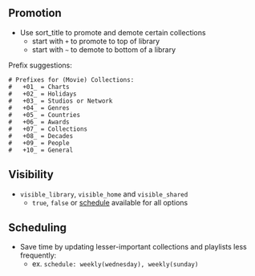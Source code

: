 ## Promotion
- Use sort_title to promote and demote certain collections 
  - start with `+` to promote to top of library
  - start with `~` to demote to bottom of a library

Prefix suggestions:
```
# Prefixes for (Movie) Collections:
#   +01_ = Charts
#   +02_ = Holidays
#   +03_ = Studios or Network
#   +04_ = Genres
#   +05_ = Countries
#   +06_ = Awards
#   +07_ = Collections
#   +08_ = Decades
#   +09_ = People
#   +10_ = General
```

## Visibility
- `visible_library`, `visible_home` and `visible_shared`
  - `true`, `false` or [schedule](https://github.com/meisnate12/Plex-Meta-Manager/wiki/Schedule-Detail) available for all options

## Scheduling
- Save time by updating lesser-important collections and playlists less frequently:
  - ex. `schedule: weekly(wednesday), weekly(sunday)`



